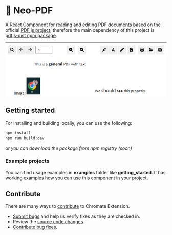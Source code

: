 # 🚀 Neo-PDF

A React Component for reading and editing PDF documents based on the official [PDF.js project](https://github.com/mozilla/pdf.js), therefore the main dependency of this project is [pdfjs-dist npm package](https://www.npmjs.com/package/pdfjs-dist).

![Preview](./docs/preview.png)

## Getting started

For installing and building locally, you can use the following:
```bash
npm install
npm run build:dev
```

or _you can download the package from npm registry (soon)_

### Example projects

You can find usage examples in **examples** folder like **getting_started**.
It has working examples how you can use this component in your project.

## Contribute

There are many ways to [contribute](./CONTRIBUTING.md) to Chromate Extension.
* [Submit bugs](https://github.com/Reterics/neo-pdf/issues) and help us verify fixes as they are checked in.
* Review the [source code changes](https://github.com/Reterics/neo-pdf/pulls).
* [Contribute bug fixes](https://github.com/Reterics/neo-pdf/blob/main/CONTRIBUTING.md).

